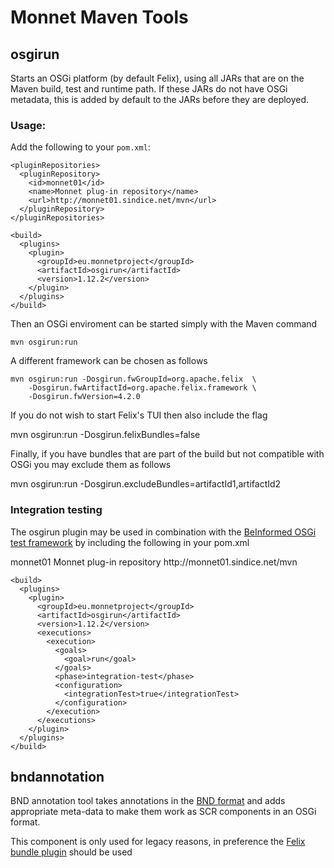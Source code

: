 Monnet Maven Tools
==================

osgirun
-------

Starts an OSGi platform (by default Felix), using all JARs that are on the Maven build, test and runtime path. If these
JARs do not have OSGi metadata, this is added by default to the JARs before they are deployed.

### Usage:

Add the following to your `pom.xml`:

    <pluginRepositories>
      <pluginRepository>
        <id>monnet01</id>
        <name>Monnet plug-in repository</name>
        <url>http://monnet01.sindice.net/mvn</url>
      </pluginRepository>
    </pluginRepositories>
	
    <build>
      <plugins>
        <plugin>
          <groupId>eu.monnetproject</groupId>
          <artifactId>osgirun</artifactId>
          <version>1.12.2</version>
        </plugin>
      </plugins>
    </build>

Then an OSGi enviroment can be started simply with the Maven command

    mvn osgirun:run

A different framework can be chosen as follows

    mvn osgirun:run -Dosgirun.fwGroupId=org.apache.felix  \
        -Dosgirun.fwArtifactId=org.apache.felix.framework \
        -Dosgirun.fwVersion=4.2.0

If you do not wish to start Felix's TUI then also include the flag

   mvn osgirun:run -Dosgirun.felixBundles=false

Finally, if you have bundles that are part of the build but not compatible with OSGi you may exclude them as follows

   mvn osgirun:run -Dosgirun.excludeBundles=artifactId1,artifactId2

### Integration testing

The osgirun plugin may be used in combination with the [BeInformed OSGi test framework](http://github.com/beinformed/osgitest) by including the following
in your pom.xml

   <pluginRepositories>
      <pluginRepository>
        <id>monnet01</id>
        <name>Monnet plug-in repository</name>
        <url>http://monnet01.sindice.net/mvn</url>
      </pluginRepository>
    </pluginRepositories>
	
    <build>
      <plugins>
        <plugin>
          <groupId>eu.monnetproject</groupId>
          <artifactId>osgirun</artifactId>
          <version>1.12.2</version>
          <executions>
            <execution>
              <goals>
                <goal>run</goal>
              </goals>
              <phase>integration-test</phase>
              <configuration>
                <integrationTest>true</integrationTest>
              </configuration>
            </execution>
          </executions>
        </plugin>
      </plugins>
    </build>


bndannotation
-------------

BND annotation tool takes annotations in the [BND format](http://www.aqute.biz/Bnd/Bnd) and adds appropriate meta-data
to make them work as SCR components in an OSGi format.

This component is only used for legacy reasons, in preference the [Felix bundle plugin](http://felix.apache.org/site/apache-felix-maven-bundle-plugin-bnd.html) should be used

